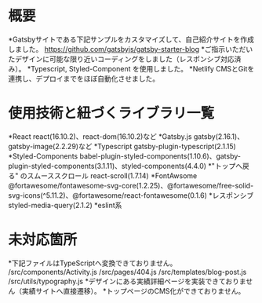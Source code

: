 # 概要
*Gatsbyサイトである下記サンプルをカスタマイズして、自己紹介サイトを作成しました。
https://github.com/gatsbyjs/gatsby-starter-blog
*ご指示いただいたデザインに可能な限り近いコーディングをしました（レスポンシブ対応済み）。
*Typescript, Styled-Component を使用しました。
*Netlify CMSとGitを連携し、デプロイまでをほぼ自動化させました。

# 使用技術と紐づくライブラリ一覧
*React
react(16.10.2)、react-dom(16.10.2)など
*Gatsby.js
gatsby(2.16.1)、gatsby-image(2.2.29)など
*Typescript
gatsby-plugin-typescript(2.1.15)
*Styled-Components
babel-plugin-styled-components(1.10.6)、gatsby-plugin-styled-components(3.1.11)、styled-components(4.4.0)
*"トップへ戻る" のスムーススクロール
react-scroll(1.7.14)
*FontAwsome
@fortawesome/fontawesome-svg-core(1.2.25)、@fortawesome/free-solid-svg-icons(^5.11.2)、@fortawesome/react-fontawesome(0.1.6)
*レスポンシブ
styled-media-query(2.1.2)
*eslint系

# 未対応箇所
*下記ファイルはTypeScriptへ変換できておりません。
/src/components/Activity.js
/src/pages/404.js
/src/templates/blog-post.js
/src/utils/typography.js
*デザインにある実績詳細ページを実装できておりません（実績サイトへ直接遷移）。
*トップページのCMS化ができておりません。

